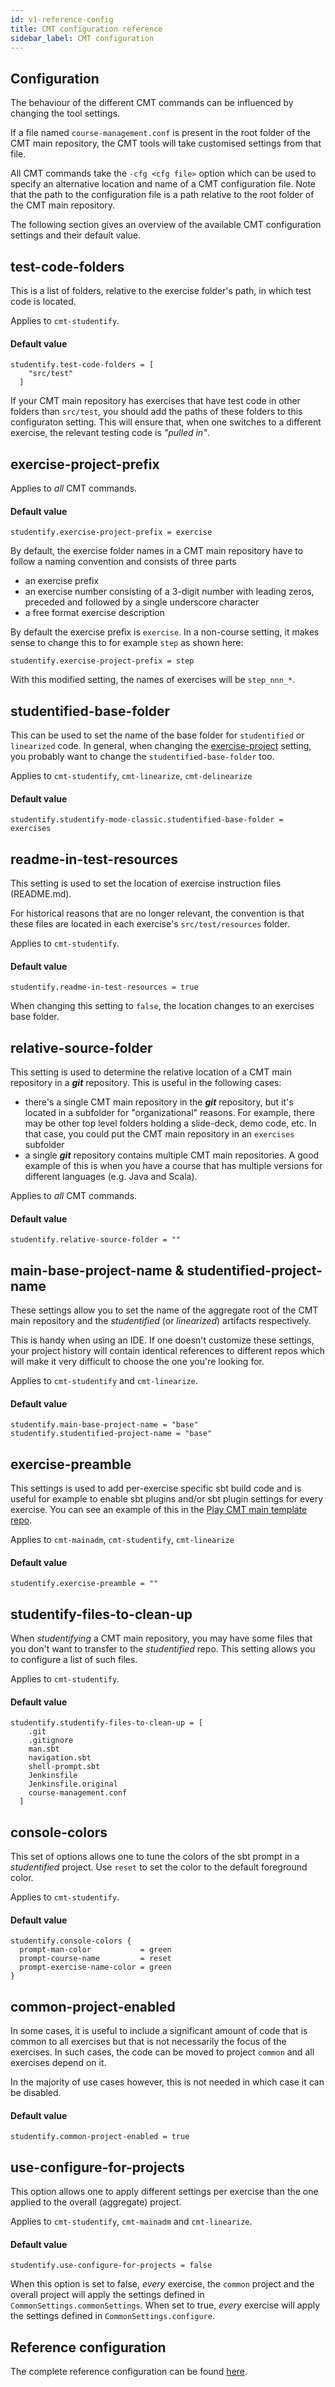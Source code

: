 ```yaml
---
id: v1-reference-config
title: CMT configuration reference
sidebar_label: CMT configuration
---
```


## Configuration

The behaviour of the different CMT commands can be influenced by changing
the tool settings.

If a file named `course-management.conf`  is present in the root folder of
the CMT main repository, the CMT tools will take customised settings from
that file.

All CMT commands take the `-cfg <cfg file>` option which can be used
to specify an alternative location and name of a CMT configuration file.
Note that the path to the configuration file is a path relative to the root
folder of the CMT main repository.

The following section gives an overview of the available CMT configuration
settings and their default value.

## test-code-folders

This is a list of folders, relative to the exercise folder's path, in which
test code is located.

Applies to `cmt-studentify`.

#### Default value

```
studentify.test-code-folders = [
    "src/test"
  ]
```

If your CMT main repository has exercises that have test code in other folders
than `src/test`, you should add the paths of these folders to this configuraton
setting. This will ensure that, when one switches to a different exercise, the
relevant testing code is _"pulled in"_.

## exercise-project-prefix

Applies to _all_ CMT commands.

#### Default value

```
studentify.exercise-project-prefix = exercise
```

By default, the exercise folder names in a CMT main repository have to follow
a naming convention and consists of three parts

- an exercise prefix
- an exercise number consisting of a 3-digit number with leading zeros,
  preceded and followed by a single underscore character
- a free format exercise description

By default the exercise prefix is `exercise`. In a non-course setting, it makes
sense to change this to for example `step` as shown here:

```
studentify.exercise-project-prefix = step
```

With this modified setting, the names of exercises will be `step_nnn_*`.

## studentified-base-folder

This can be used to set the name of the base folder for `studentified` or
`linearized` code. In general, when changing the [exercise-project](v1-reference-config.md#exercise-project-prefix)
setting, you probably want to change the `studentified-base-folder` too.

Applies to `cmt-studentify`, `cmt-linearize`, `cmt-delinearize` 

#### Default value

```
studentify.studentify-mode-classic.studentified-base-folder = exercises
```

## readme-in-test-resources

This setting is used to set the location of exercise instruction files
(README.md).

For historical reasons that are no longer relevant, the convention is
that these files are located in each exercise's `src/test/resources` folder.

Applies to `cmt-studentify`.

#### Default value

```
studentify.readme-in-test-resources = true
```

When changing this setting to `false`, the location changes to an
exercises base folder.

## relative-source-folder

This setting is used to determine the relative location of a CMT main
repository in a **_git_** repository. This is useful in the following cases:

- there's a single CMT main repository in the **_git_** repository, but it's
  located in a subfolder for "organizational" reasons. For example, there
  may be other top level folders holding a slide-deck, demo code, etc.
  In that case, you could put the CMT main repository in an `exercises`
  subfolder
- a single **_git_** repository contains multiple CMT main repositories. A
  good example of this is when you have a course that has multiple versions
  for different languages (e.g. Java and Scala).

Applies to _all_ CMT commands.

#### Default value

```
studentify.relative-source-folder = ""
```

## main-base-project-name & studentified-project-name

These settings allow you to set the name of the aggregate root of the CMT
main repository and the _studentified_ (or _linearized_) artifacts
respectively.

This is handy when using an IDE. If one doesn't customize these settings,
your project history will contain identical references to different repos
which will make it very difficult to choose the one you're looking for.

Applies to `cmt-studentify` and `cmt-linearize`.

#### Default value

```
studentify.main-base-project-name = "base"
studentify.studentified-project-name = "base"
```

## exercise-preamble

This settings is used to add per-exercise specific sbt build code and
is useful for example to enable sbt plugins and/or sbt plugin settings
for every exercise. You can see an example of this in the [Play CMT main
template repo](https://github.com/eloots/course-management-tools/blob/3a8ca61fff34fe5f1a7daed81f96c9b95c167f0c/course-templates/play-cmt-template-no-common/course-management.conf#L19).

Applies to `cmt-mainadm`, `cmt-studentify`, `cmt-linearize`

#### Default value

```
studentify.exercise-preamble = ""
```

## studentify-files-to-clean-up

When _studentifying_ a CMT main repository, you may have some files that you
don't want to transfer to the _studentified_ repo. This setting allows you to
configure a list of such files.

Applies to `cmt-studentify`.

#### Default value

```
studentify.studentify-files-to-clean-up = [
    .git
    .gitignore
    man.sbt
    navigation.sbt
    shell-prompt.sbt
    Jenkinsfile
    Jenkinsfile.original
    course-management.conf
  ]
``` 

## console-colors

This set of options allows one to tune the colors of the sbt prompt in
a _studentified_ project. Use `reset` to set the color to the default
foreground color.

Applies to `cmt-studentify`.

#### Default value 

```
studentify.console-colors {
  prompt-man-color           = green
  prompt-course-name         = reset
  prompt-exercise-name-color = green
}
```

## common-project-enabled

In some cases, it is useful to include a significant amount of code that
is common to all exercises but that is not necessarily the focus of the
exercises. In such cases, the code can be moved to project `common` and
all exercises depend on it.

In the majority of use cases however, this is not needed in which case it
can be disabled.

#### Default value

```
studentify.common-project-enabled = true
```

## use-configure-for-projects

This option allows one to apply different settings per exercise than the one
applied to the overall (aggregate) project.

Applies to `cmt-studentify`, `cmt-mainadm` and `cmt-linearize`.

#### Default value

```
studentify.use-configure-for-projects = false
```

When this option is set to false, _every_ exercise, the `common` project and
the overall project will apply the settings defined in
`CommonSettings.commonSettings`. When set to true, _every_ exercise will
apply the settings defined in `CommonSettings.configure`. 

## Reference configuration

The complete reference configuration can be found [here](https://github.com/eloots/course-management-tools/blob/main/core/src/main/resources/reference.conf).
